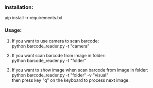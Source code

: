 ### Installation:  
pip install -r requirements.txt


### Usage:  
1. If you want to use camera to scan barcode:  
python barcode_reader.py -t "camera"  

2. If you want scan barcode from image in folder:  
python barcode_reader.py -t "folder"  

3. If you want to show image when scan barcode from image in folder:  
python barcode_reader.py -t "folder" -v "visual"  
then press key "q" on the keyboard to process next image.  